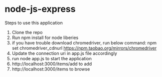 # node-js-express

Steps to use this application

1) Clone the repo
2) Run npm install for node liberies
3) if you have trouble download chromedriver, run below command:
   npm set chromedriver_cdnurl https://npm.taobao.org/mirrors/chromedriver
4) Update the connection uri in app.js file accordingly
5) run node app.js to start the application
6) http://localhost:3000/items/add to add
7) http://localhost:3000/items to browse
